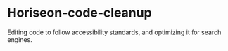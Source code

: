 # Horiseon-code-cleanup
Editing code to follow accessibility standards, and optimizing it for search engines.

